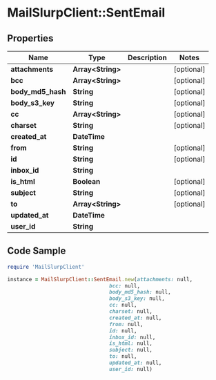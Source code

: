 # MailSlurpClient::SentEmail

## Properties

Name | Type | Description | Notes
------------ | ------------- | ------------- | -------------
**attachments** | **Array&lt;String&gt;** |  | [optional] 
**bcc** | **Array&lt;String&gt;** |  | [optional] 
**body_md5_hash** | **String** |  | [optional] 
**body_s3_key** | **String** |  | [optional] 
**cc** | **Array&lt;String&gt;** |  | [optional] 
**charset** | **String** |  | [optional] 
**created_at** | **DateTime** |  | 
**from** | **String** |  | [optional] 
**id** | **String** |  | [optional] 
**inbox_id** | **String** |  | 
**is_html** | **Boolean** |  | [optional] 
**subject** | **String** |  | [optional] 
**to** | **Array&lt;String&gt;** |  | [optional] 
**updated_at** | **DateTime** |  | 
**user_id** | **String** |  | 

## Code Sample

```ruby
require 'MailSlurpClient'

instance = MailSlurpClient::SentEmail.new(attachments: null,
                                 bcc: null,
                                 body_md5_hash: null,
                                 body_s3_key: null,
                                 cc: null,
                                 charset: null,
                                 created_at: null,
                                 from: null,
                                 id: null,
                                 inbox_id: null,
                                 is_html: null,
                                 subject: null,
                                 to: null,
                                 updated_at: null,
                                 user_id: null)
```


